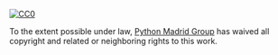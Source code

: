 [![CC0](http://mirrors.creativecommons.org/presskit/buttons/88x31/svg/cc-zero.svg)](https://creativecommons.org/publicdomain/zero/1.0/)

To the extent possible under law, [Python Madrid Group](http://www.python-madrid.es/) has waived all copyright and related or neighboring rights to this work.
